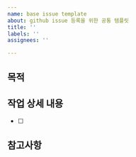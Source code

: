 ```yaml
---
name: base issue template
about: github issue 등록을 위한 공통 템플릿
title: ''
labels: ''
assignees: ''

---
```


## 목적
>
## 작업 상세 내용
- [ ]
## 참고사항
